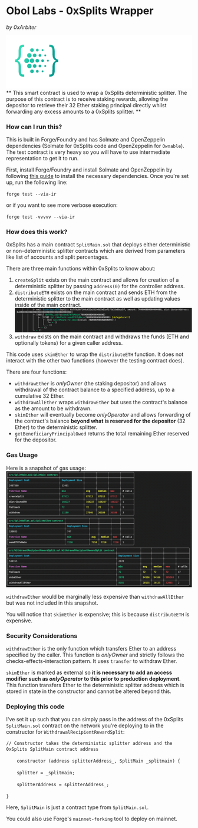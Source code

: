 # Obol Labs - 0xSplits Wrapper
*by 0xArbiter*

<img src="/img/banner.png"/>
** This smart contract is used to wrap a 0xSplits deterministic splitter. The purpose of this contract is to receive staking rewards, allowing the depositor to retrieve their 32 Ether staking principal directly whilst forwarding any excess amounts to a 0xSplits splitter. **

### How can I run this?

This is built in Forge/Foundry and has Solmate and OpenZeppelin dependencies (Solmate for 0xSplits code and OpenZeppelin for `Ownable`). The test contract is very heavy so you will have to use intermediate representation to get it to run.

First, install Forge/Foundry and install Solmate and OpenZeppelin by following [this guide](https://mirror.xyz/juliancanderson.eth/D94omhhrd4wiWkqSWjY55y-jhtVIBLl9ZZoHk1IERPE) to install the necessary dependencies. Once you're set up, run the following line:

`forge test --via-ir `

or if you want to see more verbose execution:

`forge test -vvvvv --via-ir `

### How does this work?

0xSplits has a main contract `SplitMain.sol` that deploys either deterministic or non-deterministic splitter contracts which are derived from parameters like list of accounts and split percentages.

There are three main functions within 0xSplits to know about:

1) `createSplit` exists on the main contract and allows for creation of a deterministic splitter by passing `address(0)` for the controller address.
2) `distributeETH` exists on the main contract and sends ETH from the deterministic splitter to the main contract as well as updating values inside of the main contract.
   <img src="/img/trace.png"/>
3) `withdraw` exists on the main contract and withdraws the funds (ETH and optionally tokens) for a given caller address.

This code uses `skimEther` to wrap the `distributeETH` function. It does not interact with the other two functions (however the testing contract does).

There are four functions:

- `withdrawEther` is *onlyOwner* (the staking depositor) and allows withdrawal of the contract balance to a specified address, up to a cumulative 32 Ether.
- `withdrawAllEther` wraps `withdrawEther` but uses the contract's balance as the amount to be withdrawn.
- `skimEther` will eventually become *onlyOperator* and allows forwarding of the contract's balance **beyond what is reserved for the depositor** (32 Ether) to the deterministic splitter. 
- `getBeneficiaryPrincipalOwed` returns the total remaining Ether reserved for the depositor.

### Gas Usage 

Here is a snapshot of gas usage:
<img src="/img/gasusage.png"/>

`withdrawEther` would be marginally less expensive than `withdrawAllEther` but was not included in this snapshot. 

You will notice that `skimEther` is expensive; this is because `distributeETH` is expensive.

### Security Considerations

`withdrawEther` is the only function which transfers Ether to an address specified by the caller. This function is *onlyOwner* and strictly follows the checks-effects-interaction pattern. It uses `transfer` to withdraw Ether.

`skimEther` is marked as external so **it is necessary to add an access modifier such as *onlyOperator* to this prior to production deployment**. This function transfers Ether to the deterministic splitter address which is stored in state in the constructor and cannot be altered beyond this. 

### Deploying this code

I've set it up such that you can simply pass in the address of the 0xSplits `SplitMain.sol` contract on the network you're deploying to in the constructor for `WithdrawalRecipientRewardSplit`:

```
// Constructor takes the deterministic splitter address and the 0xSplits SplitMain contract address
	
	constructor (address splitterAddress_, SplitMain _splitmain) {
	
	splitter = _splitmain;
	
	splitterAddress = splitterAddress_;
	
}
```

Here, `SplitMain` is just a contract type from `SplitMain.sol`.

You could also use Forge's `mainnet-forking` tool to deploy on mainnet.